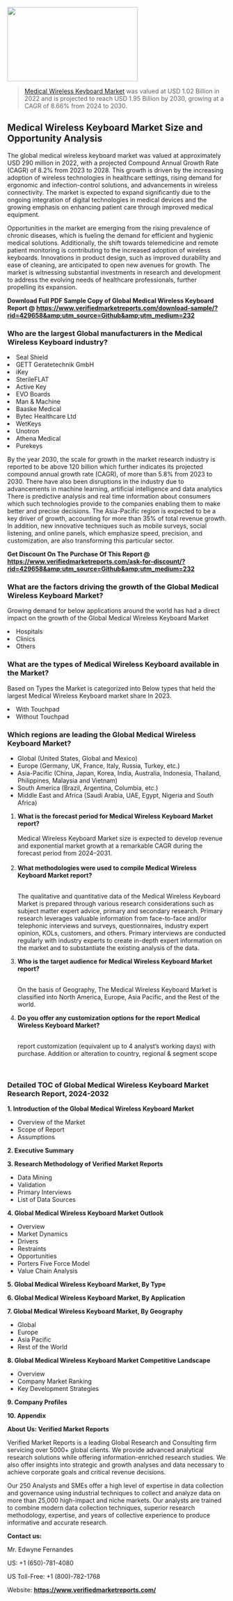 
<img src="https://ffe5etoiles.com/wp-content/uploads/2024/12/MST1-300x171.png" alt="" width="300" height="171" class="alignnone size-medium wp-image-20088" /><blockquote><p><p><a href="https://www.verifiedmarketreports.com/download-sample/?rid=429658&utm_source=Github&utm_medium=232" target="_blank">Medical Wireless Keyboard Market</a> was valued at USD 1.02 Billion in 2022 and is projected to reach USD 1.95 Billion by 2030, growing at a CAGR of 8.66% from 2024 to 2030.</p></blockquote><p><h2>Medical Wireless Keyboard Market Size and Opportunity Analysis</h2><p>The global medical wireless keyboard market was valued at approximately USD 290 million in 2022, with a projected Compound Annual Growth Rate (CAGR) of 8.2% from 2023 to 2028. This growth is driven by the increasing adoption of wireless technologies in healthcare settings, rising demand for ergonomic and infection-control solutions, and advancements in wireless connectivity. The market is expected to expand significantly due to the ongoing integration of digital technologies in medical devices and the growing emphasis on enhancing patient care through improved medical equipment.</p><p>Opportunities in the market are emerging from the rising prevalence of chronic diseases, which is fueling the demand for efficient and hygienic medical solutions. Additionally, the shift towards telemedicine and remote patient monitoring is contributing to the increased adoption of wireless keyboards. Innovations in product design, such as improved durability and ease of cleaning, are anticipated to open new avenues for growth. The market is witnessing substantial investments in research and development to address the evolving needs of healthcare professionals, further propelling its expansion.</p></p><p class=""><strong>Download Full PDF Sample Copy of Global Medical Wireless Keyboard Report @ <a href="https://www.verifiedmarketreports.com/download-sample/?rid=429658&amp;utm_source=Github&amp;utm_medium=232" target="_blank">https://www.verifiedmarketreports.com/download-sample/?rid=429658&amp;utm_source=Github&amp;utm_medium=232</a></strong></p><h3 id="" class="">Who are the largest Global manufacturers in the Medical Wireless Keyboard industry?</h3><p><li>Seal Shield</li><li> GETT Geratetechnik GmbH</li><li> iKey</li><li> SterileFLAT</li><li> Active Key</li><li> EVO Boards</li><li> Man & Machine</li><li> Baaske Medical</li><li> Bytec Healthcare Ltd</li><li> WetKeys</li><li> Unotron</li><li> Athena Medical</li><li> Purekeys</li></p><div class=""><div class="" dir="" data-message-author-role="" data-message-id="" data-message-model-slug=""><div class=""><div class=""><div class=""><div class="" dir="" data-message-author-role="" data-message-id="" data-message-model-slug=""><div class=""><div class=""><p>By the year 2030, the scale for growth in the market research industry is reported to be above 120 billion which further indicates its projected compound annual growth rate (CAGR), of more than 5.8% from 2023 to 2030. There have also been disruptions in the industry due to advancements in machine learning, artificial intelligence and data analytics There is predictive analysis and real time information about consumers which such technologies provide to the companies enabling them to make better and precise decisions. The Asia-Pacific region is expected to be a key driver of growth, accounting for more than 35% of total revenue growth. In addition, new innovative techniques such as mobile surveys, social listening, and online panels, which emphasize speed, precision, and customization, are also transforming this particular sector.</p><p><strong>Get Discount On The Purchase Of This Report @&nbsp; <a href="https://www.verifiedmarketreports.com/ask-for-discount/?rid=429658&amp;utm_source=Github&amp;utm_medium=232" target="_blank">https://www.verifiedmarketreports.com/ask-for-discount/?rid=429658&amp;utm_source=Github&amp;utm_medium=232</a></strong></p></div></div></div></div></div></div></div></div><h3 id="" class="">What are the factors driving the growth of the Global Medical Wireless Keyboard Market?</h3><p id="" class="">Growing demand for below applications around the world has had a direct impact on the growth of the Global Medical Wireless Keyboard Market</p><p id="" class=""><li>Hospitals</li><li> Clinics</li><li> Others</li></p><h3 id="" class="">What are the types of Medical Wireless Keyboard available in the Market?</h3><p id="" class="">Based on Types the Market is categorized into Below types that held the largest Medical Wireless Keyboard market share In 2023.</p><p id="" class=""><li>With Touchpad</li><li> Without Touchpad</li></p><h3 id="" class="">Which regions are leading the Global Medical Wireless Keyboard Market?</h3><ul><li>Global (United States, Global and Mexico)</li><li>Europe (Germany, UK, France, Italy, Russia, Turkey, etc.)</li><li>Asia-Pacific (China, Japan, Korea, India, Australia, Indonesia, Thailand, Philippines, Malaysia and Vietnam)</li><li>South America (Brazil, Argentina, Columbia, etc.)</li><li>Middle East and Africa (Saudi Arabia, UAE, Egypt, Nigeria and South Africa)</li></ul><p><ol><li><strong>What is the forecast period for Medical Wireless Keyboard Market report?<br /></strong><br /><span data-sheets-root="1" data-sheets-value="{&quot;1&quot;:2,&quot;2&quot;:&quot;XXXX size is expected to develop revenue and exponential market growth at a remarkable CAGR during the forecast period from 2024&ndash;2030.&quot;}" data-sheets-userformat="{&quot;2&quot;:12674,&quot;4&quot;:{&quot;1&quot;:2,&quot;2&quot;:16776960},&quot;10&quot;:2,&quot;11&quot;:0,&quot;15&quot;:&quot;Arial&quot;,&quot;16&quot;:12}">Medical Wireless Keyboard Market size is expected to develop revenue and exponential market growth at a remarkable CAGR during the forecast period from 2024&ndash;2031.</span><br /><br /></li><li><strong>What methodologies were used to compile Medical Wireless Keyboard Market report?<br /><br /></strong><p>The qualitative and quantitative data of the&nbsp;Medical Wireless Keyboard Market is prepared through various research considerations such as subject matter expert advice, primary and secondary research. Primary research leverages valuable information from face-to-face and/or telephonic interviews and surveys, questionnaires, industry expert opinion, KOLs, customers, and others. Primary interviews are conducted regularly with industry experts to create in-depth expert information on the market and to substantiate the existing analysis of the data.&nbsp;</p></li><li><strong>Who is the target audience for Medical Wireless Keyboard Market report?<br /><br /></strong><p>On the basis of Geography, The&nbsp;Medical Wireless Keyboard Market is classified into North America, Europe, Asia Pacific, and the Rest of the world.</p></li><li><strong>Do you offer any customization options for the report Medical Wireless Keyboard Market?<br /><br /></strong><p>report customization (equivalent up to 4 analyst&rsquo;s working days) with purchase. Addition or alteration to country, regional &amp; segment scope</p><p>&nbsp;</p></li></ol></p><h3 id="" class="">Detailed TOC of Global Medical Wireless Keyboard Market Research Report, 2024-2032</h3><p id="" class=""><strong>1. Introduction of the Global Medical Wireless Keyboard Market</strong></p><ul><li>Overview of the Market</li><li>Scope of Report</li><li>Assumptions</li></ul><p id="" class=""><strong>2. Executive Summary</strong></p><p id="" class=""><strong>3. Research Methodology of&nbsp;Verified Market Reports</strong></p><ul><li>Data Mining</li><li>Validation</li><li>Primary Interviews</li><li>List of Data Sources</li></ul><p id="" class=""><strong>4. Global Medical Wireless Keyboard Market Outlook</strong></p><ul><li>Overview</li><li>Market Dynamics</li><li>Drivers</li><li>Restraints</li><li>Opportunities</li><li>Porters Five Force Model</li><li>Value Chain Analysis</li></ul><p id="" class=""><strong>5. Global Medical Wireless Keyboard Market, By&nbsp;Type</strong></p><p id="" class=""><strong>6. Global Medical Wireless Keyboard Market, By Application</strong></p><p id="" class=""><strong>7. Global Medical Wireless Keyboard Market, By Geography</strong></p><ul><li>Global</li><li>Europe</li><li>Asia Pacific</li><li>Rest of the World</li></ul><p id="" class=""><strong>8. Global Medical Wireless Keyboard Market Competitive Landscape</strong></p><ul><li>Overview</li><li>Company Market Ranking</li><li>Key Development Strategies</li></ul><p id="" class=""><strong>9. Company Profiles</strong></p><p id="" class=""><strong>10. Appendix</strong></p><p id="" class=""><strong>About Us: Verified Market Reports</strong></p><p id="" class="">Verified Market Reports is a leading Global Research and Consulting firm servicing over 5000+ global clients. We provide advanced analytical research solutions while offering information-enriched research studies. We also offer insights into strategic and growth analyses and data necessary to achieve corporate goals and critical revenue decisions.</p><p id="" class="">Our 250 Analysts and SMEs offer a high level of expertise in data collection and governance using industrial techniques to collect and analyze data on more than 25,000 high-impact and niche markets. Our analysts are trained to combine modern data collection techniques, superior research methodology, expertise, and years of collective experience to produce informative and accurate research.</p><p id="" class=""><strong>Contact us:</strong></p><p id="" class="">Mr. Edwyne Fernandes</p><p id="" class="">US: +1 (650)-781-4080</p><p id="" class="">US Toll-Free: +1 (800)-782-1768</p><p id="" class="">Website: <a target="" data-test-app-aware-link=""><strong>https://www.verifiedmarketreports.com/</strong></a></p>
